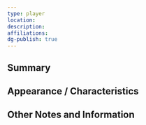 ```yaml
---
type: player
location: 
description: 
affiliations: 
dg-publish: true
---
```

## Summary


## Appearance / Characteristics


## Other Notes and Information